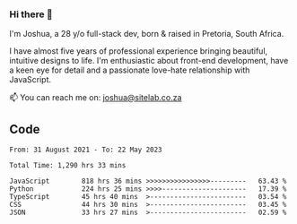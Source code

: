 ### Hi there 👋

I'm Joshua, a 28 y/o full-stack dev, born & raised in Pretoria, South Africa. 

I have almost five years of professional experience bringing beautiful, intuitive designs to life. I'm enthusiastic about front-end development, have a keen eye for detail and a passionate love-hate relationship with JavaScript.

📫 You can reach me on: joshua@sitelab.co.za

## **Code**

<!--START_SECTION:waka-->

```text
From: 31 August 2021 - To: 22 May 2023

Total Time: 1,290 hrs 33 mins

JavaScript        818 hrs 36 mins >>>>>>>>>>>>>>>>---------   63.43 %
Python            224 hrs 25 mins >>>>---------------------   17.39 %
TypeScript        45 hrs 40 mins  >------------------------   03.54 %
CSS               44 hrs 30 mins  >------------------------   03.45 %
JSON              33 hrs 27 mins  >------------------------   02.59 %
```

<!--END_SECTION:waka-->

